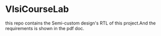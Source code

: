 # VlsiCourseLab<br>
this repo contains the Semi-custom design's RTL of this project.And the requirements is shown in the pdf doc.
